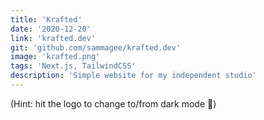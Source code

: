 ```yaml
---
title: 'Krafted'
date: '2020-12-20'
link: 'krafted.dev'
git: 'github.com/sammagee/krafted.dev'
image: 'krafted.png'
tags: 'Next.js, TailwindCSS'
description: 'Simple website for my independent studio'
---
```


(Hint: hit the logo to change to/from dark mode 🌛)
